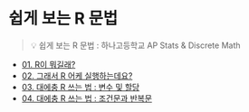# 쉽게 보는 R 문법

> 💡 쉽게 보는 R 문법 : 하나고등학교 AP Stats & Discrete Math

- [01. R이 뭐길래?](./01_what_is_r.md)
- [02. 그래서 R 어케 실행하는데요?](./02_how_to_use_r.md)
- [03. 대에충 R 쓰는 법 : 변수 및 할당](./03_r_basic_grammar_variables.md)
- [04. 대에충 R 쓰는 법 : 조건문과 반복문](./04_r_basic_grammar_cond_and_loop.md)

